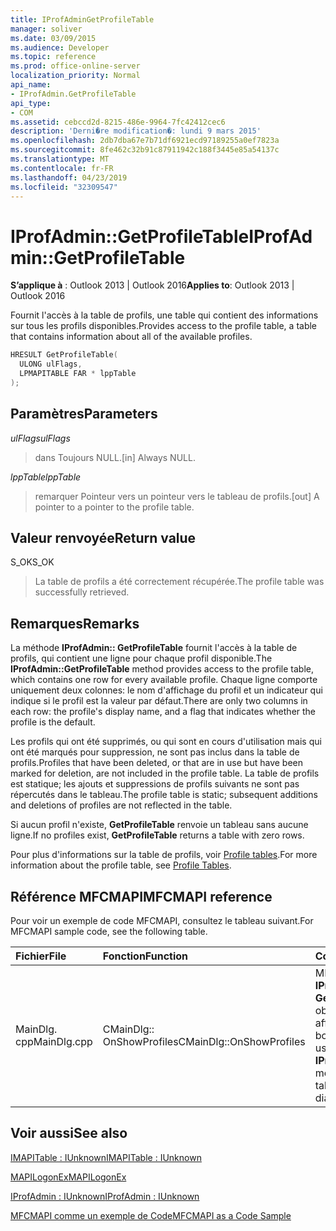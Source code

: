 ```yaml
---
title: IProfAdminGetProfileTable
manager: soliver
ms.date: 03/09/2015
ms.audience: Developer
ms.topic: reference
ms.prod: office-online-server
localization_priority: Normal
api_name:
- IProfAdmin.GetProfileTable
api_type:
- COM
ms.assetid: cebccd2d-8215-486e-9964-7fc42412cec6
description: 'Derni�re modification�: lundi 9 mars 2015'
ms.openlocfilehash: 2db7dba67e7b71df6921ecd97189255a0ef7823a
ms.sourcegitcommit: 8fe462c32b91c87911942c188f3445e85a54137c
ms.translationtype: MT
ms.contentlocale: fr-FR
ms.lasthandoff: 04/23/2019
ms.locfileid: "32309547"
---
```

# <a name="iprofadmingetprofiletable"></a><span data-ttu-id="5febe-103">IProfAdmin::GetProfileTable</span><span class="sxs-lookup"><span data-stu-id="5febe-103">IProfAdmin::GetProfileTable</span></span>

  
  
<span data-ttu-id="5febe-104">**S’applique à** : Outlook 2013 | Outlook 2016</span><span class="sxs-lookup"><span data-stu-id="5febe-104">**Applies to**: Outlook 2013 | Outlook 2016</span></span> 
  
<span data-ttu-id="5febe-105">Fournit l'accès à la table de profils, une table qui contient des informations sur tous les profils disponibles.</span><span class="sxs-lookup"><span data-stu-id="5febe-105">Provides access to the profile table, a table that contains information about all of the available profiles.</span></span>
  
```cpp
HRESULT GetProfileTable(
  ULONG ulFlags,
  LPMAPITABLE FAR * lppTable
);
```

## <a name="parameters"></a><span data-ttu-id="5febe-106">Paramètres</span><span class="sxs-lookup"><span data-stu-id="5febe-106">Parameters</span></span>

 <span data-ttu-id="5febe-107">_ulFlags_</span><span class="sxs-lookup"><span data-stu-id="5febe-107">_ulFlags_</span></span>
  
> <span data-ttu-id="5febe-108">dans Toujours NULL.</span><span class="sxs-lookup"><span data-stu-id="5febe-108">[in] Always NULL.</span></span>
    
 <span data-ttu-id="5febe-109">_lppTable_</span><span class="sxs-lookup"><span data-stu-id="5febe-109">_lppTable_</span></span>
  
> <span data-ttu-id="5febe-110">remarquer Pointeur vers un pointeur vers le tableau de profils.</span><span class="sxs-lookup"><span data-stu-id="5febe-110">[out] A pointer to a pointer to the profile table.</span></span>
    
## <a name="return-value"></a><span data-ttu-id="5febe-111">Valeur renvoyée</span><span class="sxs-lookup"><span data-stu-id="5febe-111">Return value</span></span>

<span data-ttu-id="5febe-112">S_OK</span><span class="sxs-lookup"><span data-stu-id="5febe-112">S_OK</span></span> 
  
> <span data-ttu-id="5febe-113">La table de profils a été correctement récupérée.</span><span class="sxs-lookup"><span data-stu-id="5febe-113">The profile table was successfully retrieved.</span></span>
    
## <a name="remarks"></a><span data-ttu-id="5febe-114">Remarques</span><span class="sxs-lookup"><span data-stu-id="5febe-114">Remarks</span></span>

<span data-ttu-id="5febe-115">La méthode **IProfAdmin:: GetProfileTable** fournit l'accès à la table de profils, qui contient une ligne pour chaque profil disponible.</span><span class="sxs-lookup"><span data-stu-id="5febe-115">The **IProfAdmin::GetProfileTable** method provides access to the profile table, which contains one row for every available profile.</span></span> <span data-ttu-id="5febe-116">Chaque ligne comporte uniquement deux colonnes: le nom d'affichage du profil et un indicateur qui indique si le profil est la valeur par défaut.</span><span class="sxs-lookup"><span data-stu-id="5febe-116">There are only two columns in each row: the profile's display name, and a flag that indicates whether the profile is the default.</span></span> 
  
<span data-ttu-id="5febe-117">Les profils qui ont été supprimés, ou qui sont en cours d'utilisation mais qui ont été marqués pour suppression, ne sont pas inclus dans la table de profils.</span><span class="sxs-lookup"><span data-stu-id="5febe-117">Profiles that have been deleted, or that are in use but have been marked for deletion, are not included in the profile table.</span></span> <span data-ttu-id="5febe-118">La table de profils est statique; les ajouts et suppressions de profils suivants ne sont pas répercutés dans le tableau.</span><span class="sxs-lookup"><span data-stu-id="5febe-118">The profile table is static; subsequent additions and deletions of profiles are not reflected in the table.</span></span> 
  
<span data-ttu-id="5febe-119">Si aucun profil n'existe, **GetProfileTable** renvoie un tableau sans aucune ligne.</span><span class="sxs-lookup"><span data-stu-id="5febe-119">If no profiles exist, **GetProfileTable** returns a table with zero rows.</span></span> 
  
<span data-ttu-id="5febe-120">Pour plus d'informations sur la table de profils, voir [Profile tables](profile-tables.md).</span><span class="sxs-lookup"><span data-stu-id="5febe-120">For more information about the profile table, see [Profile Tables](profile-tables.md).</span></span> 
  
## <a name="mfcmapi-reference"></a><span data-ttu-id="5febe-121">Référence MFCMAPI</span><span class="sxs-lookup"><span data-stu-id="5febe-121">MFCMAPI reference</span></span>

<span data-ttu-id="5febe-122">Pour voir un exemple de code MFCMAPI, consultez le tableau suivant.</span><span class="sxs-lookup"><span data-stu-id="5febe-122">For MFCMAPI sample code, see the following table.</span></span>
  
|<span data-ttu-id="5febe-123">**Fichier**</span><span class="sxs-lookup"><span data-stu-id="5febe-123">**File**</span></span>|<span data-ttu-id="5febe-124">**Fonction**</span><span class="sxs-lookup"><span data-stu-id="5febe-124">**Function**</span></span>|<span data-ttu-id="5febe-125">**Commentaire**</span><span class="sxs-lookup"><span data-stu-id="5febe-125">**Comment**</span></span>|
|:-----|:-----|:-----|
|<span data-ttu-id="5febe-126">MainDlg. cpp</span><span class="sxs-lookup"><span data-stu-id="5febe-126">MainDlg.cpp</span></span>  <br/> |<span data-ttu-id="5febe-127">CMainDlg:: OnShowProfiles</span><span class="sxs-lookup"><span data-stu-id="5febe-127">CMainDlg::OnShowProfiles</span></span>  <br/> |<span data-ttu-id="5febe-128">MFCMAPI utilise la méthode **IProfAdmin:: GetProfileTable** pour obtenir la table de profil à afficher dans une nouvelle boîte de dialogue.</span><span class="sxs-lookup"><span data-stu-id="5febe-128">MFCMAPI uses the **IProfAdmin::GetProfileTable** method to get the profile table to display in a new dialog box.</span></span>  <br/> |
   
## <a name="see-also"></a><span data-ttu-id="5febe-129">Voir aussi</span><span class="sxs-lookup"><span data-stu-id="5febe-129">See also</span></span>



[<span data-ttu-id="5febe-130">IMAPITable : IUnknown</span><span class="sxs-lookup"><span data-stu-id="5febe-130">IMAPITable : IUnknown</span></span>](imapitableiunknown.md)
  
[<span data-ttu-id="5febe-131">MAPILogonEx</span><span class="sxs-lookup"><span data-stu-id="5febe-131">MAPILogonEx</span></span>](mapilogonex.md)
  
[<span data-ttu-id="5febe-132">IProfAdmin : IUnknown</span><span class="sxs-lookup"><span data-stu-id="5febe-132">IProfAdmin : IUnknown</span></span>](iprofadminiunknown.md)


[<span data-ttu-id="5febe-133">MFCMAPI comme un exemple de Code</span><span class="sxs-lookup"><span data-stu-id="5febe-133">MFCMAPI as a Code Sample</span></span>](mfcmapi-as-a-code-sample.md)

